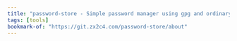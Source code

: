 ```yaml
---
title: "password-store - Simple password manager using gpg and ordinary unix directories."
tags: [tools]
bookmark-of: "https://git.zx2c4.com/password-store/about"
---
```

